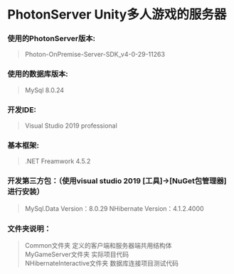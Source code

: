 # PhotonServer Unity多人游戏的服务器<br>
### 使用的PhotonServer版本:<br>
  > Photon-OnPremise-Server-SDK_v4-0-29-11263
### 使用的数据库版本:<br>
  > MySql 8.0.24
### 开发IDE:<br>
  > Visual Studio 2019 professional
### 基本框架:<br>
  > .NET Freamwork 4.5.2
### 开发第三方包：（使用visual studio 2019 [工具]->[NuGet包管理器] 进行安装）<br>
  > MySql.Data Version：8.0.29
  > NHibernate Version：4.1.2.4000
### 文件夹说明：<br>
  > Common文件夹 定义的客户端和服务器端共用结构体<br>
  > MyGameServer文件夹 实际项目代码<br>
  > NHibernateInteractive文件夹 数据库连接项目测试代码<br>

